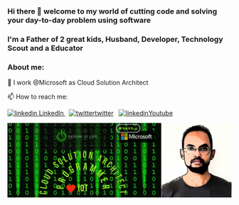 ### Hi there 👋 welcome to my world of cutting code and solving your day-to-day problem using software 
### I'm a Father of 2 great kids, Husband, Developer, Technology Scout and a Educator
### About me:
🔭 I work @Microsoft as Cloud Solution Architect

📫 How to reach me:
<p>
  <a href="https://www.linkedin.com/in/asif-khan-34458b6/" target="_blank"  rel="nofollow noreferrer">
    <img src="https://i.stack.imgur.com/gVE0j.png" alt="linkedin"> LinkedIn
  </a> &nbsp; 
  <a href="https://twitter.com/khanasif1" target="_blank"  rel="nofollow noreferrer">
    <img src="https://img.icons8.com/fluent/20/000000/twitter.png" alt="twitter">twitter</a> &nbsp;     
  </a>  
  <a href="https://www.youtube.com/channel/UC2nMuCbmLuLzlwrPF3kgZ9w" target="_blank"  rel="nofollow noreferrer">
    <img src="https://img.icons8.com/color/30/000000/youtube.png" alt="linkedin">Youtube</a> &nbsp;     
  </a>  
</p>
<img src="https://github.com/khanasif1/khanasif1/blob/master/Profile.jpg" alt="banner that says Asif Khan - software engineer, content creator and community organizer alongside a cartoon illustration of Monica" style="max-width:100%;" />

<!--
**khanasif1/khanasif1** is a ✨ _special_ ✨ repository because its `README.md` (this file) appears on your GitHub profile.

Here are some ideas to get you started:

- 🔭 I’m currently working on ...
- 🌱 I’m currently learning ...
- 👯 I’m looking to collaborate on ...
- 🤔 I’m looking for help with ...
- 💬 Ask me about ...
- 📫 How to reach me: ...
- 😄 Pronouns: ...
- ⚡ Fun fact: ...
-->
